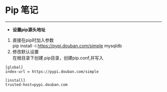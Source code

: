 # Pip 笔记
----
 - **设置pip源头地址**   
1. 直接在pip时加入参数   
pip install -i https://pypi.douban.com/simple  mysqldb   
2. 修改默认设置   
在根目录下创建.pip目录，创建pip.conf,并写入   
```
[global]
index-url = https://pypi.douban.com/simple

[install]
trusted-host=pypi.douban.com
```   
